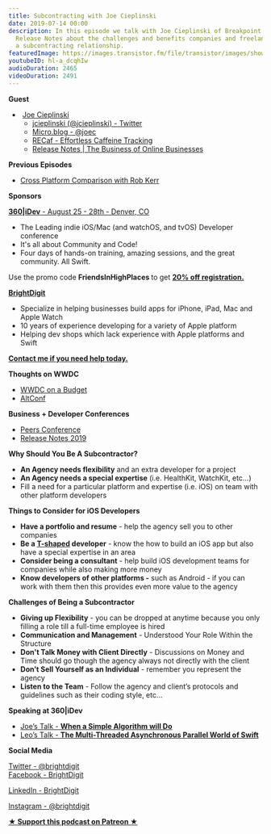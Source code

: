```yaml
---
title: Subcontracting with Joe Cieplinski
date: 2019-07-14 00:00
description: In this episode we talk with Joe Cieplinski of Breakpoint Studio and
  Release Notes about the challenges and benefits companies and freelancers face in
  a subcontracting relationship.
featuredImage: https://images.transistor.fm/file/transistor/images/show/122/full_1533929410-artwork.jpg
youtubeID: hl-a_dcqhIw
audioDuration: 2465
videoDuration: 2491
---
```

<p><b>Guest</b></p><ul><li> <a href="https://joec.design">Joe Cieplinski</a> <ul>
<li><a href="https://twitter.com/jcieplinski">jcieplinski (@jcieplinski) - Twitter</a></li>
<li><a href="https://micro.blog/joec">Micro.blog - @joec</a></li>
<li><a href="https://recaf.app">RECaf - Effortless Caffeine Tracking</a></li>
<li><a href="https://releasenotes.tv">Release Notes | The Business of Online Businesses</a></li>
</ul>
</li></ul><p><b>Previous Episodes</b></p><ul><li><a href="https://share.transistor.fm/s/c2631188">Cross Platform Comparison with Rob Kerr</a></li></ul><p><b>Sponsors</b></p><p><a href="https://360idev.com"><strong>360|iDev</strong> - August 25 - 28th - Denver, CO</a></p><ul>
<li>The Leading indie iOS/Mac (and watchOS, and tvOS) Developer conference</li>
<li>It's all about Community and Code!</li>
<li>Four days of hands-on training, amazing sessions, and the great community. All Swift.</li>
</ul><p>Use the promo code <strong>FriendsInHighPlaces </strong>to get <a href="https://360idev.com/#tile_registration"><strong>20% off registration.</strong></a><strong></strong></p><p><a href="https://brightdigit.com"><strong>BrightDigit</strong></a></p><ul>
<li>Specialize in helping businesses build apps for iPhone, iPad, Mac and Apple Watch</li>
<li>10 years of experience developing for a variety of Apple platform</li>
<li>Helping dev shops which lack experience with Apple platforms and Swift</li>
</ul><p><a href="https://brightdigit.com/contact/"><strong>Contact me if you need help today.</strong></a></p><p><b>Thoughts on WWDC </b></p><ul>
<li><a href="https://joecieplinski.com/blog/2018/03/30/wwdc-on-a-budget/">WWDC on a Budget</a></li>
<li><a href="http://altconf.com">AltConf</a></li>
</ul><p><strong>Business + Developer Conferences</strong></p><ul>
<li><a href="http://peersconf.com">Peers Conference</a></li>
<li><a href="https://2019.releasenotes.tv">Release Notes 2019</a></li>
</ul><p><strong>Why Should You Be A Subcontractor?</strong></p><ul>
<li>
<strong>An Agency needs flexibility</strong> and an extra developer for a project</li>
<li>
<strong>An Agency needs a special expertise</strong> (i.e. HealthKit, WatchKit, etc…)</li>
<li>Fill a need for a particular platform and expertise (i.e. iOS) on team with other platform developers</li>
</ul><p><strong>Things to Consider for iOS Developers</strong></p><ul>
<li>
<strong>Have a portfolio and resume</strong> - help the agency sell you to other companies</li>
<li>
<strong>Be a </strong><a href="https://en.wikipedia.org/wiki/T-shaped_skills"><strong>T-shaped</strong></a><strong> developer</strong> - know the how to build an iOS app but also have a special expertise in an area</li>
<li>
<strong>Consider being a consultant</strong> - help build iOS development teams for companies while also making more money</li>
<li>
<strong>Know developers of other platforms -</strong> such as Android - if you can work with them then this provides even more value to the agency</li>
</ul><p><strong>Challenges of Being a Subcontractor</strong></p><ul>
<li>
<strong>Giving up Flexibility</strong> - you can be dropped at anytime because you only filling a role till a full-time employee is hired</li>
<li>
<strong>Communication and Management</strong> - Understood Your Role Within the Structure</li>
<li>
<strong>Don't Talk Money with Client Directly</strong> - Discussions on Money and Time should go though the agency always not directly with the client</li>
<li>
<strong>Don’t Sell Yourself as an Individual</strong> - remember you represent the agency</li>
<li>
<strong>Listen to the Team</strong> - Follow the agency and client’s protocols and guidelines such as their coding style, etc…</li>
</ul><p><strong>Speaking at 360|iDev</strong></p><ul>
<li><a href="https://360idev.com/sessions/when-a-simple-algorithm-will-do/">Joe’s Talk - <strong>When a Simple Algorithm will Do</strong></a></li>
<li><a href="https://360idev.com/sessions/the-multi-threaded-asynchronous-parallel-world-of-swift/">Leo’s Talk - <strong>The Multi-Threaded Asynchronous Parallel World of Swift</strong></a></li>
</ul><p><strong>Social Media</strong></p><p><a href="https://twitter.com/brightdigit">Twitter - @brightdigit</a>  <br><a href="http://facebook.com/brightdigit">Facebook - BrightDigit</a> </p><p><a href="https://www.linkedin.com/company/bright-digit">LinkedIn - BrightDigit</a> </p><p><a href="https://www.instagram.com/brightdigit/">Instagram - @brightdigit</a> </p><p><strong><a rel="payment" title="★ Support this podcast on Patreon ★" href="https://www.patreon.com/empowerappsshow">★ Support this podcast on Patreon ★</a></strong></p>
      